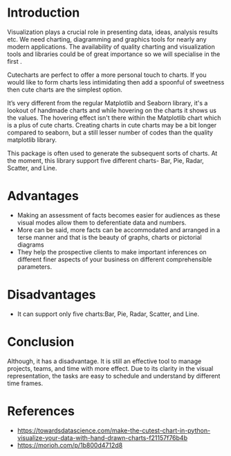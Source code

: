 # Introduction
Visualization plays a crucial role in presenting data, ideas, analysis results etc. We need charting, diagramming and graphics tools for nearly any modern applications. The availability of quality charting and visualization tools and libraries could be of great importance so we will specialise in the first .

Cutecharts are perfect to offer a more personal touch to charts. If you would like to form charts less intimidating then add a spoonful of sweetness then cute charts are the simplest option.

It’s very different from the regular Matplotlib and Seaborn library, it's a lookout of handmade charts and while hovering on the charts it shows us the values. The hovering effect isn't there within the Matplotlib chart which is a plus of cute charts. Creating charts in cute charts may be a bit longer compared to seaborn, but a still lesser number of codes than the quality matplotlib library.

This package is often used to generate the subsequent sorts of charts. At the moment, this library support five different charts- Bar, Pie, Radar, Scatter, and Line.

# Advantages
* Making an assessment of facts becomes easier for audiences as these visual modes allow them to deferentiate data and numbers.
* More can be said, more facts can be accommodated and arranged in a terse manner and that is the beauty of graphs, charts or pictorial diagrams 
* They help the prospective clients to make important inferences on different finer aspects of your business on different comprehensible parameters.

# Disadvantages
* It can support only five charts:Bar, Pie, Radar, Scatter, and Line.

# Conclusion
Although, it has a disadvantage. It is still an effective tool to manage projects, teams, and time with more effect. Due to its clarity in the visual representation, the tasks are easy to schedule and understand by different time frames.

# References
* https://towardsdatascience.com/make-the-cutest-chart-in-python-visualize-your-data-with-hand-drawn-charts-f21157f76b4b
* https://morioh.com/p/1b800d4712d8

